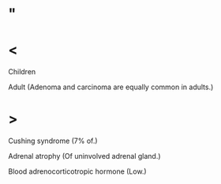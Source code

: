 # "

# <

Children

Adult
(Adenoma and carcinoma are equally common in adults.)

# >

Cushing syndrome
(7% of.)

Adrenal atrophy
(Of uninvolved adrenal gland.)

Blood adrenocorticotropic hormone
(Low.)
